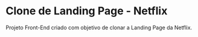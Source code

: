 # Clone de Landing Page - Netflix

Projeto Front-End criado com objetivo de clonar a Landing Page da Netflix.

